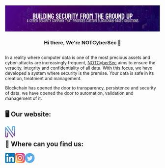 <p align="center">
  <a href="https://notcybersec.com" target="_blank" rel="noreferrer"><img src="https://github.com/NOT-CyberSec/.github/blob/b2f920552888a534fb9aef78d5f1d56ac3c6c714/img/bannerGit.png" alt="banner"></a>
</p>

<h3 align="center"> Hi there, We're NOTCyberSec </a> 👋 </h3>
<h2 align="center"></h2> 

In a reality where computer data is one of the most precious assets and cyber-attacks are increasingly frequent, [NOTCyberSec](https://notcybersec.com) aims to ensure the veracity, integrity and confidentiality of all data. With this focus, we have developed a system where security is the premise. Your data is safe in its creation, treatment and management. 

Blockchain has opened the door to transparency, persistence and security of data, we have opened the door to automation, validation and management of it.


## 🖥️ Our website:
<a href="https://notcybersec.com"><img align="left" src="https://github.com/NOT-CyberSec/.github/blob/93256aff5d2bc1953f7eacee17dab78749a7d37b/img/isometrico.png" alt="NOTCyberSec | LinkedIn" width="32px"/></a>
</br>

## 🤝 Where can you find us:
<a href="https://www.linkedin.com/company/notcybersec?trk=profile-badge"><img align="left" src="https://github.com/NOT-CyberSec/.github/blob/d783fc6b0b0459e9ff696959f9a07cdbddbbe603/img/linkedin.svg" alt="NOTCyberSec | LinkedIn" width="32px"/></a>

<a href="https://www.instagram.com/notcybersec/"><img align="left" src="https://github.com/NOT-CyberSec/.github/blob/34df78ed05ab90ffc476fb47ecd2c509e3f10e6c/img/instagram.svg" alt="NOTCyberSec | Instagram" width="32px"/></a>

<a href="https://www.twitter.com/notcybersec/"><img align="left" src="https://raw.githubusercontent.com/NOT-CyberSec/.github/290187c43a52eac52bdf38ac1b27733272b9e73a/img/twitter.svg" alt="NOTCyberSec | Twitter" width="32px"/></a>
